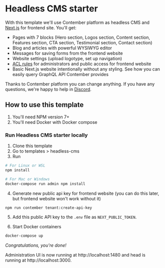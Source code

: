 # Headless CMS starter

With this template we'll use Contember platform as headless CMS and [Next.js](https://nextjs.org/) for frontend site. You'll get:

- Pages with 7 blocks (Hero section, Logos section, Content section, Features section, CTA section, Testimonial section, Contact section)
- Blog and articles with powerful WYSIWYG editor
- Messages for saving forms from the frontend website
- Website settings (upload logotype, set up navigation)
- [ACL rules](https://docs.contember.com/schema/acl) for administrators and public access for frontend website
- Basic Next.js website intentionally without any styling. See how you can easily query GraphQL API Contember provides

Thanks to Contember platform you can change anything. If you have any questions, we're happy to help in [Discord](https://discord.com/invite/EkhsuAK2Fg).

## How to use this template
1) You'll need NPM version 7+
2) You'll need Docker with Docker compose
### Run Headless CMS starter locally
1) Clone this template
2) Go to templates > headless-cms
3) Run

```bash
# For Linux or WSL
npm install

# For Mac or Windows
docker-compose run admin npm install
```

4) Generate new public api key for frontend website (you can do this later, but frontend website won't work without it)
```bash
npm run contember tenant:create-api-key
```
5) Add this public API key to the `.env` file as `NEXT_PUBLIC_TOKEN`.

6) Start Docker containers
```bash
docker-compose up
```

*Congratulations, you're done!*

Administration UI is now running at http://localhost:1480 and head is running at http://localhost:3000.
